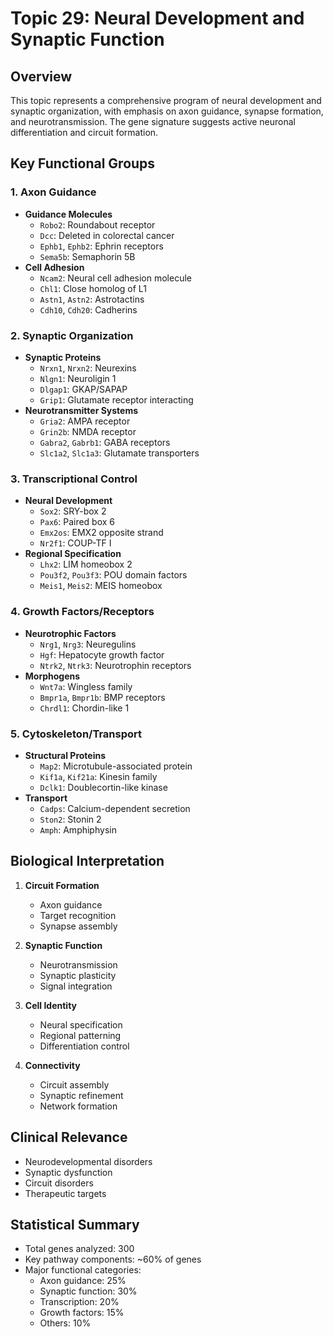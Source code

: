 # Topic 29: Neural Development and Synaptic Function

## Overview
This topic represents a comprehensive program of neural development and synaptic organization, with emphasis on axon guidance, synapse formation, and neurotransmission. The gene signature suggests active neuronal differentiation and circuit formation.

## Key Functional Groups

### 1. Axon Guidance
- **Guidance Molecules**
  - `Robo2`: Roundabout receptor
  - `Dcc`: Deleted in colorectal cancer
  - `Ephb1`, `Ephb2`: Ephrin receptors
  - `Sema5b`: Semaphorin 5B
- **Cell Adhesion**
  - `Ncam2`: Neural cell adhesion molecule
  - `Chl1`: Close homolog of L1
  - `Astn1`, `Astn2`: Astrotactins
  - `Cdh10`, `Cdh20`: Cadherins

### 2. Synaptic Organization
- **Synaptic Proteins**
  - `Nrxn1`, `Nrxn2`: Neurexins
  - `Nlgn1`: Neuroligin 1
  - `Dlgap1`: GKAP/SAPAP
  - `Grip1`: Glutamate receptor interacting
- **Neurotransmitter Systems**
  - `Gria2`: AMPA receptor
  - `Grin2b`: NMDA receptor
  - `Gabra2`, `Gabrb1`: GABA receptors
  - `Slc1a2`, `Slc1a3`: Glutamate transporters

### 3. Transcriptional Control
- **Neural Development**
  - `Sox2`: SRY-box 2
  - `Pax6`: Paired box 6
  - `Emx2os`: EMX2 opposite strand
  - `Nr2f1`: COUP-TF I
- **Regional Specification**
  - `Lhx2`: LIM homeobox 2
  - `Pou3f2`, `Pou3f3`: POU domain factors
  - `Meis1`, `Meis2`: MEIS homeobox

### 4. Growth Factors/Receptors
- **Neurotrophic Factors**
  - `Nrg1`, `Nrg3`: Neuregulins
  - `Hgf`: Hepatocyte growth factor
  - `Ntrk2`, `Ntrk3`: Neurotrophin receptors
- **Morphogens**
  - `Wnt7a`: Wingless family
  - `Bmpr1a`, `Bmpr1b`: BMP receptors
  - `Chrdl1`: Chordin-like 1

### 5. Cytoskeleton/Transport
- **Structural Proteins**
  - `Map2`: Microtubule-associated protein
  - `Kif1a`, `Kif21a`: Kinesin family
  - `Dclk1`: Doublecortin-like kinase
- **Transport**
  - `Cadps`: Calcium-dependent secretion
  - `Ston2`: Stonin 2
  - `Amph`: Amphiphysin

## Biological Interpretation

1. **Circuit Formation**
   - Axon guidance
   - Target recognition
   - Synapse assembly

2. **Synaptic Function**
   - Neurotransmission
   - Synaptic plasticity
   - Signal integration

3. **Cell Identity**
   - Neural specification
   - Regional patterning
   - Differentiation control

4. **Connectivity**
   - Circuit assembly
   - Synaptic refinement
   - Network formation

## Clinical Relevance
- Neurodevelopmental disorders
- Synaptic dysfunction
- Circuit disorders
- Therapeutic targets

## Statistical Summary
- Total genes analyzed: 300
- Key pathway components: ~60% of genes
- Major functional categories:
  - Axon guidance: 25%
  - Synaptic function: 30%
  - Transcription: 20%
  - Growth factors: 15%
  - Others: 10% 